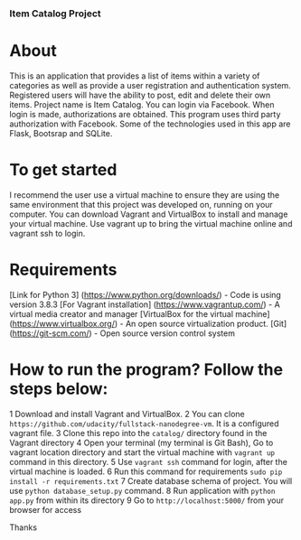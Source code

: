 ### Item Catalog Project ###

# About
This is an application that provides a list of items within a variety of categories as well as provide a user registration and authentication system. Registered users will have the ability to post, edit and delete their own items.
Project name is Item Catalog. You can login via Facebook. When login is made, authorizations are obtained.
This program uses third party authorization with Facebook. Some of the technologies used in this app are Flask, Bootsrap and SQLite.

# To get started
I recommend the user use a virtual machine to ensure they are using the same environment that this project was developed on, running on your computer. You can download Vagrant and VirtualBox to install and manage your virtual machine. Use vagrant up to bring the virtual machine online and vagrant ssh to login.

# Requirements
[Link for Python 3] (https://www.python.org/downloads/) - Code is using version 3.8.3
[For Vagrant installation] (https://www.vagrantup.com/) - A virtual media creator and manager
[VirtualBox for the virtual machine] (https://www.virtualbox.org/) - An open source virtualization product.
[Git] (https://git-scm.com/) - Open source version control system

# How to run the program? Follow the steps below:

1 Download and install Vagrant and VirtualBox.
2 You can clone `https://github.com/udacity/fullstack-nanodegree-vm`. It is a configured vagrant file.
3 Clone this repo into the `catalog/` directory found in the Vagrant directory
4 Open your terminal (my terminal is Git Bash), Go to vagrant location directory and start the virtual machine with `vagrant up` command in this directory.
5 Use `vagrant ssh` command for login, after the virtual machine is loaded.
6 Run this command for requirements `sudo pip install -r requirements.txt`
7 Create database schema of project. You will use `python database_setup.py` command.
8 Run application with `python app.py` from within its directory
9 Go to `http://localhost:5000/` from your browser for access

Thanks